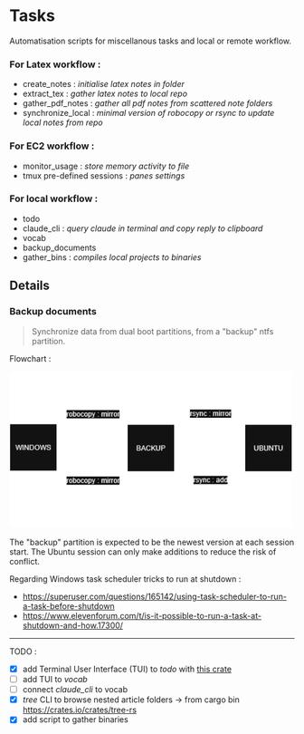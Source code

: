# Tasks

Automatisation scripts for miscellanous tasks and local or remote workflow.

### For Latex workflow :
 - create_notes : *initialise latex notes in folder*
 - extract_tex : *gather latex notes to local repo*
 - gather_pdf_notes : *gather all pdf notes from scattered note folders*
 - synchronize_local : *minimal version of robocopy or rsync to update local notes from repo*

### For EC2 workflow :
 - monitor_usage : *store memory activity to file*
 - tmux pre-defined sessions : *panes settings*

### For local workflow :
 - todo
 - claude_cli : *query claude in terminal and copy reply to clipboard*
 - vocab
 - backup_documents
 - gather_bins : *compiles local projects to binaries*

## Details

### Backup documents
> Synchronize data from dual boot partitions, from a "backup" ntfs partition.

Flowchart :

<img src="img/backup_flowchart.png" alt="drawing" width="500px"/>

The "backup" partition is expected to be the newest version at each session start.
The Ubuntu session can only make additions to reduce the risk of conflict.

Regarding Windows task scheduler tricks to run at shutdown :
- https://superuser.com/questions/165142/using-task-scheduler-to-run-a-task-before-shutdown
- https://www.elevenforum.com/t/is-it-possible-to-run-a-task-at-shutdown-and-how.17300/

*** 

TODO :
- [x] add Terminal User Interface (TUI) to *todo* with [this crate](https://ratatui.rs/)
- [ ] add TUI to *vocab*
- [ ] connect *claude_cli* to vocab
- [x] *tree* CLI to browse nested article folders -> from cargo bin https://crates.io/crates/tree-rs
- [x] add script to gather binaries
